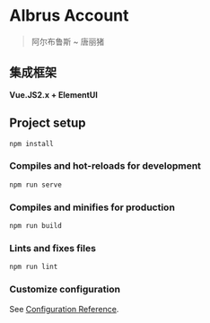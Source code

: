 # Albrus Account
> 阿尔布鲁斯 ~ 唐丽猪

## 集成框架
**Vue.JS2.x + ElementUI**

## Project setup
```
npm install
```

### Compiles and hot-reloads for development
```
npm run serve
```

### Compiles and minifies for production
```
npm run build
```

### Lints and fixes files
```
npm run lint
```

### Customize configuration
See [Configuration Reference](https://cli.vuejs.org/config/).
